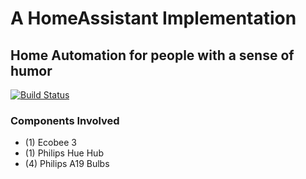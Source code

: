 # A HomeAssistant Implementation
## Home Automation for people with a sense of humor
[![Build Status](https://travis-ci.org/jxc/homeassistant.svg?branch=master)](https://travis-ci.org/jxc/homeassistant)

### Components Involved

- (1) Ecobee 3
- (1) Philips Hue Hub
- (4) Philips A19 Bulbs